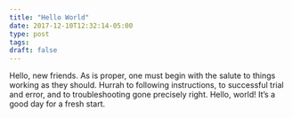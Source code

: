 ```yaml
---
title: "Hello World"
date: 2017-12-10T12:32:14-05:00
type: post
tags:
draft: false
---
```


Hello, new friends. As is proper, one must begin with the salute to things working as they should. Hurrah to following instructions, to successful trial and error, and to troubleshooting gone precisely right. Hello, world! It’s a good day for a fresh start.